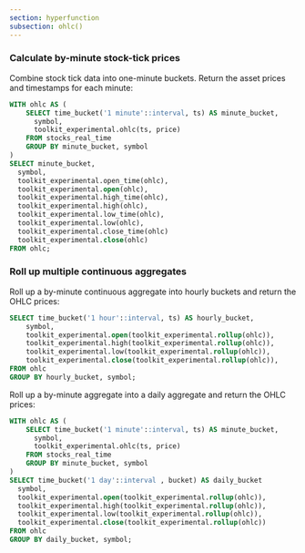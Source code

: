 ```yaml
---
section: hyperfunction
subsection: ohlc()
---
```


### Calculate by-minute stock-tick prices

Combine stock tick data into one-minute buckets. Return the asset prices and
timestamps for each minute:

```sql
WITH ohlc AS (
    SELECT time_bucket('1 minute'::interval, ts) AS minute_bucket,
      symbol,
      toolkit_experimental.ohlc(ts, price)
    FROM stocks_real_time
    GROUP BY minute_bucket, symbol
)
SELECT minute_bucket,
  symbol,
  toolkit_experimental.open_time(ohlc),
  toolkit_experimental.open(ohlc),
  toolkit_experimental.high_time(ohlc),
  toolkit_experimental.high(ohlc),
  toolkit_experimental.low_time(ohlc),
  toolkit_experimental.low(ohlc),
  toolkit_experimental.close_time(ohlc)
  toolkit_experimental.close(ohlc)
FROM ohlc;
```

### Roll up multiple continuous aggregates

Roll up a by-minute continuous aggregate into hourly buckets and return the OHLC
prices:

```sql
SELECT time_bucket('1 hour'::interval, ts) AS hourly_bucket,
    symbol,
    toolkit_experimental.open(toolkit_experimental.rollup(ohlc)),
    toolkit_experimental.high(toolkit_experimental.rollup(ohlc)),
    toolkit_experimental.low(toolkit_experimental.rollup(ohlc)),
    toolkit_experimental.close(toolkit_experimental.rollup(ohlc)),
FROM ohlc
GROUP BY hourly_bucket, symbol;
```

Roll up a by-minute aggregate into a daily aggregate and return the OHLC prices:

```sql
WITH ohlc AS (
    SELECT time_bucket('1 minute'::interval, ts) AS minute_bucket,
      symbol,
      toolkit_experimental.ohlc(ts, price)
    FROM stocks_real_time
    GROUP BY minute_bucket, symbol
)
SELECT time_bucket('1 day'::interval , bucket) AS daily_bucket
  symbol,
  toolkit_experimental.open(toolkit_experimental.rollup(ohlc)),
  toolkit_experimental.high(toolkit_experimental.rollup(ohlc)),
  toolkit_experimental.low(toolkit_experimental.rollup(ohlc)),
  toolkit_experimental.close(toolkit_experimental.rollup(ohlc))
FROM ohlc
GROUP BY daily_bucket, symbol;
```
